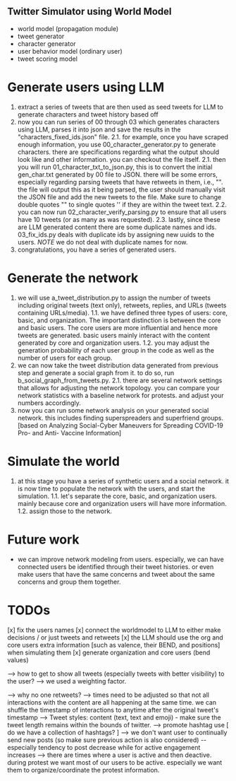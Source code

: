 ## Twitter Simulator using World Model

- world model (propagation module)
- tweet generator
- character generator
- user behavior model (ordinary user)
- tweet scoring model

# Generate users using LLM

1. extract a series of tweets that are then used as seed tweets for LLM to generate characters and tweet history based off
2. now you can run series of 00 through 03 which generates characters using LLM, parses it into json and save the results in the "characters_fixed_ids.json" file.
2.1. for example, once you have scraped enough information, you use 00_character_generator.py to generate characters. there are specifications regarding what the output should look like and other information. you can checkout the file itself.
2.1. then you will run 01_character_txt_to_json.py, this is to convert the initial gen_char.txt generated by 00 file to JSON. there will be some errors, especially regarding parsing tweets that have retweets in them, i.e., "". the file will output this as it being parsed, the user should manually visit the JSON file and add the new tweets to the file. Make sure to change double quotes "" to single quotes '' if they are within the tweet text.
2.2. you can now run 02_character_verify_parsing.py to ensure that all users have 10 tweets (or as many as was requested).
2.3. lastly, since these are LLM generated content there are some duplicate names and ids. 03_fix_ids.py deals with duplicate ids by assigning new uuids to the users. *NOTE* we do not deal with duplicate names for now.
3. congratulations, you have a series of generated users.

# Generate the network

1. we will use a_tweet_distribution.py to assign the number of tweets including original tweets (text only), retweets, replies, and URLs (tweets containing URLs/media).
1.1. we have defined three types of users: core, basic, and organization. The important distinction is between the core and basic users. The core users are more influential and hence more tweets are generated. basic users mainly interact with the content generated by core and organization users. 
1.2. you may adjust the generation probability of each user group in the code as well as the number of users for each group.
2. we can now take the tweet distribution data generated from previous step and generate a social graph from it. to do so, run b_social_graph_from_tweets.py. 
2.1. there are several network settings that allows for adjusting the network topology. you can compare your network statistics with a baseline network for protests. and adjust your numbers accordingly.
3. now you can run some network analysis on your generated social network. this includes finding superspreaders and superfriend groups. [based on Analyzing Social-Cyber Maneuvers for Spreading COVID-19 Pro- and Anti- Vaccine Information]

# Simulate the world

1. at this stage you have a series of synthetic users and a social network. it is now time to populate the network with the users, and start the simulation.
1.1. let's separate the core, basic, and organization users. mainly because core and organization users will have more information.
1.2. assign those to the network.



# Future work
- we can improve network modeling from users. especially, we can have connected users be identified through their tweet histories. or even make users that have the same concerns and tweet about the same concerns and group them together.

# TODOs
[x] fix the users names
[x] connect the worldmodel to LLM to either make decisions / or just tweets and retweets
[x] the LLM should use the org and core users extra information [such as valence, their BEND, and positions] when simulating them
[x] generate organization and core users (bend values)


--> how to get to show all tweets (especially tweets with better visibility) to the user? --> we used a weighting factor.

--> why no one retweets?
--> times need to be adjusted so that not all interactions with the content are all happening at the same time. we can shuffle the timestamp of interactions to anytime after the original tweet's timestamp
--> Tweet styles: content (text, text and emoji) - make sure the tweet length remains within the bounds of twitter.
--> promote hashtag use [ do we have a collection of hashtags? ]
--> we don't want user to continually send new posts (so make sure previous action is also considered) -- especially tendency to post decrease while for active engagement increases
--> there are times where a user is active and then deactive. during protest we want most of our users to be active. especially we want them to organize/coordinate the protest information.